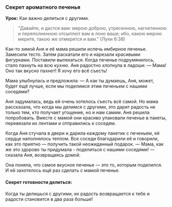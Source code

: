 ### Секрет ароматного печенья

**Урок:** Как важно делиться с другими.

> "Давайте, и дастся вам: мерою доброю, утрясенною, нагнетенною и переполненною отсыплют вам в лоно ваше; ибо, какою мерою мерите, такою же отмерится и вам." (Луки 6:38)

Как-то зимой Аня и её мама решили испечь имбирное печенье. Замесили тесто. Затем раскатали его и нарезали красивыми фигурками. Поставили выпекаться. Когда печенье подрумянилось, стало пахнуть на всю кухню. Аня радостно хлопнула в ладоши:
— Мама! Оно так вкусно пахнет! Я хочу его всё съесть! 

Мама улыбнулась и предложила:
— А как ты думаешь, Аня, может, будет ещё лучше, если мы поделимся этим печеньем с нашими соседями?

Аня задумалась, ведь ей очень хотелось съесть всё самой. Но мама рассказала, что когда мы делимся с другими, это дарит радость не только тем, кто получает угощение, но и нам самим. Аня решила попробовать. Вместе с мамой они красиво упаковали печенье в пакеты, перевязали их лентами и отправились к соседям.

Когда Аня стучала в двери и дарила каждому пакетик с печеньем, её сердце наполнялось теплом. Все соседи благодарили её и говорили, как это приятно — получить такой неожиданный подарок.
— Мама, как же это здорово ты придумала - поделиться с нашими соседями! — сказала Аня, возвращаясь домой.

Она поняла, что самое вкусное печенье — это то, которым поделился. И ей захотелось ещё раз сделать с мамой печенье.

#### Секрет готовности делиться:
Когда ты делишься с другими, их радость возвращается к тебе и радости становится в два раза больше!
